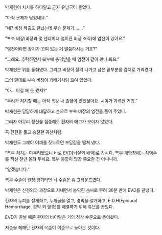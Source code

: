 박재현이 처치를 하다말고 굳자 유남국이 물었다.

“아직 문제가 남았네요.”

“네? 비장 적출도 끝났는데 무슨 문제가…….”

“부속 비장(비장과 몇 센티미터 떨어진 비장 조직)에 염전이 있어요.”

“염전이라면 장기가 꼬여 있는 거 말씀하시는 거죠?”

“그래요. 추락하면서 복부에 충격받을 때 염전이 같이 왔나 봐요.”

박재현은 위를 들춰냈다. 그리고 비장이 잘려 나가고 남은 끝부분을 검지로 가리켰다.

그의 말대로 부속 비장이 꽈배기처럼 꼬여 있었다.

“아… 이걸 왜 못 봤지?”

“우리가 처치할 때는 아직 복강 내 출혈이 있었잖아요. 시야가 가려진 거죠.”

박재현은 담담하게 대답하고 손으로 부속 비장의 염전을 풀어 주었다.

그러자 아무리 정신을 집중해도 환자의 에고가 보이지 않았다.

꼭 원한을 풀고 승천한 귀신처럼.

박재현도 그제야 어깨를 짓누르던 부담감을 떨쳐 냈다.

“복부 처치는 마무리됐으니 바로 EVD(뇌실외 배액)로 갑시다. 복부 개방창에는 식염수를 적신 천만 올려 두세요. 복부 봉합이 당장 중요한 건 아니니까.

“알겠습니다.”

복부 수술이 원정 경기라면 뇌 수술은 홈 그라운드였다.

박재현은 신경외과 과장으로 지내면서 농익힌 솜씨로 무려 30분 만에 EVD를 끝냈다.

환자의 두피를 절개하고, 두개골을 열고, 경막을 절개하고, E.D.H(Epidural Hemorrhage, 경막 외 혈종)를 해결하기 위해 튜브를 꼽았다.

EVD가 끝날 때쯤 환자의 바이탈은 거의 정상 수준으로 돌아왔다.

저승을 헤매던 환자의 목숨이 이승으로 돌아온 것이다.